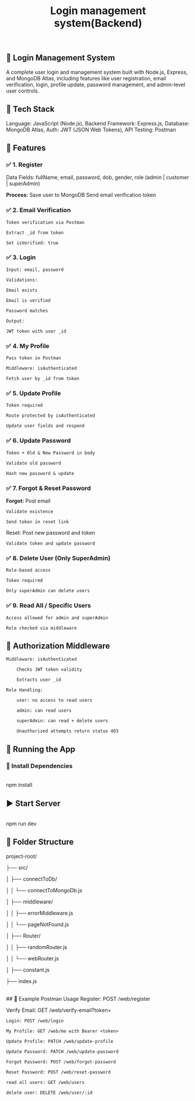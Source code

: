 
<h1 align="center">Login management system(Backend)</h1>
<br>

## 🔐 Login Management System
A complete user login and management system built with 
Node.js, Express, and MongoDB Atlas, including features 
like user registration, email verification, login, profile 
update, password management, and admin-level user controls.
<br>

## 🧰 Tech Stack
  Language: JavaScript (Node.js), 
  Backend Framework: Express.js, 
  Database: MongoDB Atlas, 
  Auth: JWT (JSON Web Tokens), 
  API Testing: Postman
<br>

## 📁 Features

### ✅ 1. Register
Data Fields:  fullName, 
              email, 
              password, 
              dob, 
              gender, 
              role (admin | customer | superAdmin)

**Process:**
    Save user to MongoDB
    Send email verification token

### ✅ 2. Email Verification
    Token verification via Postman

    Extract _id from token

    Set isVerified: true

### ✅ 3. Login
    Input: email, password

    Validations:

    Email exists

    Email is verified

    Password matches

    Output:

    JWT token with user _id

### ✅ 4. My Profile
    Pass token in Postman

    Middleware: isAuthenticated

    Fetch user by _id from token

### ✅ 5. Update Profile
    Token required

    Route protected by isAuthenticated

    Update user fields and respond

### ✅ 6. Update Password
    Token + Old & New Password in body

    Validate old password

    Hash new password & update

### ✅ 7. Forgot & Reset Password
   **Forgot:**
    Post email

    Validate existence

    Send token in reset link

   Reset:
    Post new password and token

    Validate token and update password

### ✅ 8. Delete User (Only SuperAdmin)
    Role-based access

    Token required

    Only superAdmin can delete users

### ✅ 9. Read All / Specific Users
    Access allowed for admin and superAdmin

    Role checked via middleware

## 🔐 Authorization Middleware
    Middleware: isAuthenticated

        Checks JWT token validity

        Extracts user _id

    Role Handling:

        user: no access to read users

        admin: can read users

        superAdmin: can read + delete users

        Unauthorized attempts return status 403


## 🚀 Running the App

### 🔧 Install Dependencies
<br>
      npm install

## ▶️ Start Server
<br>
      npm run dev

## 📂 Folder Structure

project-root/

├── src/

│   ├── connectToDb/

│   │   └── connectToMongoDb.js

│   ├── middleware/

│   │   ├── errorMiddleware.js

│   │   └── pageNotFound.js

│   ├── Router/

│   │   ├── randomRouter.js

│   │   └── webRouter.js

│   ├── constant.js

├── index.js

<br>
## 🧪 Example Postman Usage
   Register: POST /web/register

   Verify Email: GET /web/verify-email?token=<jwt>

    Login: POST /web/login

    My Profile: GET /web/me with Bearer <token>

    Update Profile: PATCH /web/update-profile

    Update Password: PATCH /web/update-password

    Forgot Password: POST /web/forgot-password

    Reset Password: POST /web/reset-password
    
    read all users: GET /web/users
    
    delete user: DELETE /web/user/:id
    




